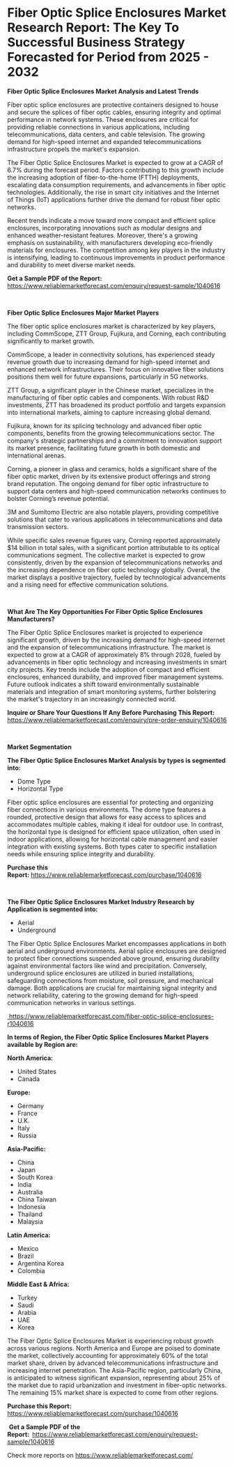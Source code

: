 <p><h1>Fiber Optic Splice Enclosures Market Research Report: The Key To Successful Business Strategy Forecasted for Period from 2025 - 2032</h1></p><p><strong>Fiber Optic Splice Enclosures Market Analysis and Latest Trends</strong></p>
<p><p>Fiber optic splice enclosures are protective containers designed to house and secure the splices of fiber optic cables, ensuring integrity and optimal performance in network systems. These enclosures are critical for providing reliable connections in various applications, including telecommunications, data centers, and cable television. The growing demand for high-speed internet and expanded telecommunications infrastructure propels the market's expansion.</p><p>The Fiber Optic Splice Enclosures Market is expected to grow at a CAGR of 6.7% during the forecast period. Factors contributing to this growth include the increasing adoption of fiber-to-the-home (FTTH) deployments, escalating data consumption requirements, and advancements in fiber optic technologies. Additionally, the rise in smart city initiatives and the Internet of Things (IoT) applications further drive the demand for robust fiber optic networks.</p><p>Recent trends indicate a move toward more compact and efficient splice enclosures, incorporating innovations such as modular designs and enhanced weather-resistant features. Moreover, there's a growing emphasis on sustainability, with manufacturers developing eco-friendly materials for enclosures. The competition among key players in the industry is intensifying, leading to continuous improvements in product performance and durability to meet diverse market needs.</p></p>
<p><strong>Get a Sample PDF of the Report:&nbsp;</strong> <a href="https://www.reliablemarketforecast.com/enquiry/request-sample/1040616?utm_campaign=2753&utm_medium=2&utm_source=Github&utm_content=ia&utm_term=25032025&utm_id=fiber-optic-splice-enclosures">https://www.reliablemarketforecast.com/enquiry/request-sample/1040616</a></p>
<p>&nbsp;</p>
<p><strong>Fiber Optic Splice Enclosures Major Market Players</strong></p>
<p><p>The fiber optic splice enclosures market is characterized by key players, including CommScope, ZTT Group, Fujikura, and Corning, each contributing significantly to market growth. </p><p>CommScope, a leader in connectivity solutions, has experienced steady revenue growth due to increasing demand for high-speed internet and enhanced network infrastructures. Their focus on innovative fiber solutions positions them well for future expansions, particularly in 5G networks.</p><p>ZTT Group, a significant player in the Chinese market, specializes in the manufacturing of fiber optic cables and components. With robust R&D investments, ZTT has broadened its product portfolio and targets expansion into international markets, aiming to capture increasing global demand.</p><p>Fujikura, known for its splicing technology and advanced fiber optic components, benefits from the growing telecommunications sector. The company's strategic partnerships and a commitment to innovation support its market presence, facilitating future growth in both domestic and international arenas. </p><p>Corning, a pioneer in glass and ceramics, holds a significant share of the fiber optic market, driven by its extensive product offerings and strong brand reputation. The ongoing demand for fiber optic infrastructure to support data centers and high-speed communication networks continues to bolster Corning’s revenue potential.</p><p>3M and Sumitomo Electric are also notable players, providing competitive solutions that cater to various applications in telecommunications and data transmission sectors.</p><p>While specific sales revenue figures vary, Corning reported approximately $14 billion in total sales, with a significant portion attributable to its optical communications segment. The collective market is expected to grow consistently, driven by the expansion of telecommunications networks and the increasing dependence on fiber optic technology globally. Overall, the market displays a positive trajectory, fueled by technological advancements and a rising need for effective communication solutions.</p></p>
<p>&nbsp;</p>
<p><strong>What Are The Key Opportunities For Fiber Optic Splice Enclosures Manufacturers?</strong></p>
<p><p>The Fiber Optic Splice Enclosures market is projected to experience significant growth, driven by the increasing demand for high-speed internet and the expansion of telecommunications infrastructure. The market is expected to grow at a CAGR of approximately 8% through 2028, fueled by advancements in fiber optic technology and increasing investments in smart city projects. Key trends include the adoption of compact and efficient enclosures, enhanced durability, and improved fiber management systems. Future outlook indicates a shift toward environmentally sustainable materials and integration of smart monitoring systems, further bolstering the market's trajectory in an increasingly connected world.</p></p>
<p><strong>Inquire or Share Your Questions If Any Before Purchasing This Report:</strong> <a href="https://www.reliablemarketforecast.com/enquiry/pre-order-enquiry/1040616?utm_campaign=2753&utm_medium=2&utm_source=Github&utm_content=ia&utm_term=25032025&utm_id=fiber-optic-splice-enclosures">https://www.reliablemarketforecast.com/enquiry/pre-order-enquiry/1040616</a></p>
<p>&nbsp;</p>
<p><strong>Market Segmentation</strong></p>
<p><strong>The Fiber Optic Splice Enclosures Market Analysis by types is segmented into:</strong></p>
<p><ul><li>Dome Type</li><li>Horizontal Type</li></ul></p>
<p><p>Fiber optic splice enclosures are essential for protecting and organizing fiber connections in various environments. The dome type features a rounded, protective design that allows for easy access to splices and accommodates multiple cables, making it ideal for outdoor use. In contrast, the horizontal type is designed for efficient space utilization, often used in indoor applications, allowing for horizontal cable management and easier integration with existing systems. Both types cater to specific installation needs while ensuring splice integrity and durability.</p></p>
<p><strong>Purchase this Report:&nbsp;</strong><a href="https://www.reliablemarketforecast.com/purchase/1040616?utm_campaign=2753&utm_medium=2&utm_source=Github&utm_content=ia&utm_term=25032025&utm_id=fiber-optic-splice-enclosures">https://www.reliablemarketforecast.com/purchase/1040616</a></p>
<p>&nbsp;</p>
<p><strong>The Fiber Optic Splice Enclosures Market Industry Research by Application is segmented into:</strong></p>
<p><ul><li>Aerial</li><li>Underground</li></ul></p>
<p><p>The Fiber Optic Splice Enclosures Market encompasses applications in both aerial and underground environments. Aerial splice enclosures are designed to protect fiber connections suspended above ground, ensuring durability against environmental factors like wind and precipitation. Conversely, underground splice enclosures are utilized in buried installations, safeguarding connections from moisture, soil pressure, and mechanical damage. Both applications are crucial for maintaining signal integrity and network reliability, catering to the growing demand for high-speed communication networks in various settings.</p></p>
<p><a href="https://www.reliablemarketforecast.com/fiber-optic-splice-enclosures-r1040616?utm_campaign=2753&utm_medium=2&utm_source=Github&utm_content=ia&utm_term=25032025&utm_id=fiber-optic-splice-enclosures">&nbsp;https://www.reliablemarketforecast.com/fiber-optic-splice-enclosures-r1040616</a></p>
<p><strong>In terms of Region, the Fiber Optic Splice Enclosures Market Players available by Region are:</strong></p>
<p>
    <p> <strong> North America: </strong>
        <ul>
            <li>United States</li>
            <li>Canada</li>
        </ul>
        </p> 
    <p> <strong> Europe: </strong>
        <ul>
            <li>Germany</li>
            <li>France</li>
            <li>U.K.</li>
            <li>Italy</li>
            <li>Russia</li>
        </ul>
        </p> 
    <p> <strong> Asia-Pacific: </strong>
        <ul>
            <li>China</li>
            <li>Japan</li>
            <li>South Korea</li>
            <li>India</li>
            <li>Australia</li>
            <li>China Taiwan</li>
            <li>Indonesia</li>
            <li>Thailand</li>
            <li>Malaysia</li>
        </ul>
        </p> 
    <p> <strong> Latin America: </strong>
        <ul>
            <li>Mexico</li>
            <li>Brazil</li>
            <li>Argentina Korea</li>
            <li>Colombia</li>
        </ul>
        </p> 
    <p> <strong> Middle East & Africa: </strong>
        <ul>
            <li>Turkey</li>
            <li>Saudi</li>
            <li>Arabia</li>
            <li>UAE</li>
            <li>Korea</li>
        </ul>
    </p>
    </p>
<p><p>The Fiber Optic Splice Enclosures Market is experiencing robust growth across various regions. North America and Europe are poised to dominate the market, collectively accounting for approximately 60% of the total market share, driven by advanced telecommunications infrastructure and increasing internet penetration. The Asia-Pacific region, particularly China, is anticipated to witness significant expansion, representing about 25% of the market due to rapid urbanization and investment in fiber-optic networks. The remaining 15% market share is expected to come from other regions.</p></p>
<p><strong>Purchase this Report: </strong><a href="https://www.reliablemarketforecast.com/purchase/1040616?utm_campaign=2753&utm_medium=2&utm_source=Github&utm_content=ia&utm_term=25032025&utm_id=fiber-optic-splice-enclosures">https://www.reliablemarketforecast.com/purchase/1040616</a></p>
<p>&nbsp;<strong>Get a Sample PDF of the Report:&nbsp;&nbsp;</strong><a href="https://www.reliablemarketforecast.com/enquiry/request-sample/1040616?utm_campaign=2753&utm_medium=2&utm_source=Github&utm_content=ia&utm_term=25032025&utm_id=fiber-optic-splice-enclosures">https://www.reliablemarketforecast.com/enquiry/request-sample/1040616</a></p>
<p><strong></strong></p>
<p>Check more reports on <a href="https://www.reliablemarketforecast.com/?utm_campaign=2753&utm_medium=2&utm_source=Github&utm_content=ia&utm_term=25032025&utm_id=fiber-optic-splice-enclosures">https://www.reliablemarketforecast.com/</a></p>